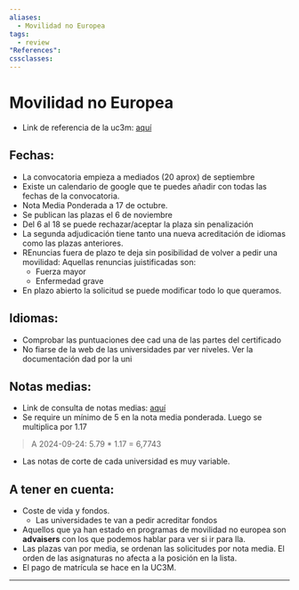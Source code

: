 ```yaml
---
aliases:
  - Movilidad no Europea
tags:
  - review
"References":
cssclasses:
---
```

# Movilidad no Europea
+ Link de referencia de la uc3m: [aquí](https://www.uc3m.es/secretaria-virtual/convocatoria-movilidad-no-europea) 
## Fechas:
+ La convocatoria empieza a mediados (20 aprox) de septiembre
+ Existe un calendario de google que te puedes añadir con todas las fechas de la convocatoria. 
+ Nota Media Ponderada a 17 de octubre. 
+ Se publican las plazas el 6 de noviembre
+ Del 6 al 18 se puede rechazar/aceptar la plaza sin penalización
+ La segunda adjudicación tiene tanto una nueva acreditación de idiomas como las plazas anteriores.
+ REnuncias fuera de plazo te deja sin posibilidad de volver a pedir una movilidad: Aquellas renuncias juistificadas son:
	+ Fuerza mayor
	+ Enfermedad grave
+ En plazo abierto la solicitud se puede modificar todo lo que queramos.
## Idiomas: 
+ Comprobar las puntuaciones dee cad una de las partes del certificado
+ No fiarse de la web de las universidades par ver niveles. Ver la documentación dad por la uni

## Notas medias:
+ Link de consulta de notas medias: [aquí](https://aplicaciones.uc3m.es/medias/)
+ Se require un mínimo de 5 en la nota media ponderada. Luego se multiplica por 1.17
> A 2024-09-24: 5.79 * 1.17 = 6,7743

+ Las notas de corte de cada universidad es muy variable. 

## A tener en cuenta:
+ Coste de vida y fondos. 
	+ Las universidades te van a pedir acreditar fondos
+ Aquellos que ya han estado en programas de movilidad no europea son **advaisers** con los que podemos hablar para ver si ir para lla.
+ Las plazas van por media, se ordenan las solicitudes por nota media. El orden de las asignaturas no afecta a la posición en la lista.
+ El pago de matrícula se hace en la UC3M.
***
